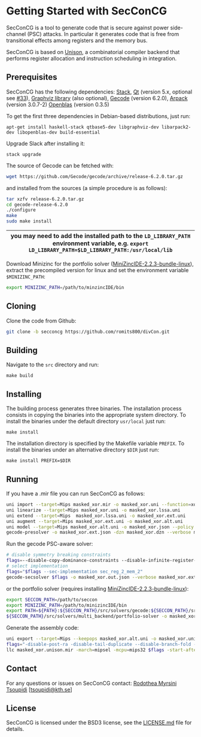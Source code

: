 # Getting Started with SecConCG

SecConCG is a tool to generate code that is secure against power side-channel (PSC) attacks. 
In particular it generates code that is free from transitional effects among registers 
and the memory bus.

SecConCG is based on [Unison](https://unison-code.github.io/), a combinatorial compiler backend that
performs register allocation and instruction scheduling in integration.

## Prerequisites

SecConCG has the following dependencies:
[Stack](http://www.haskellstack.org/),
[Qt](https://www.qt.io/) (version 5.x, optional see [#33](https://github.com/unison-code/unison/issues/33)),
[Graphviz library](http://www.graphviz.org/) (also optional),
[Gecode](http://www.gecode.org/) (version 6.2.0),
[Arpack](https://rcc.fsu.edu/software/arpack) (version 3.0.7-2)
[Openblas](https://www.openblas.net/) (version 0.3.5)

To get the first three dependencies in Debian-based distributions, just run:

```
apt-get install haskell-stack qtbase5-dev libgraphviz-dev libarpack2-dev libopenblas-dev build-essential
```

Upgrade Slack after installing it:

```
stack upgrade
```

The source of Gecode can be fetched with:

```bash
wget https://github.com/Gecode/gecode/archive/release-6.2.0.tar.gz

```

and installed from the sources (a simple procedure is as follows):

```bash
tar xzfv release-6.2.0.tar.gz
cd gecode-release-6.2.0
./configure
make
sudo make install
```

| you may need to add the installed path to the `LD_LIBRARY_PATH` environment variable, e.g. `export LD_LIBRARY_PATH=$LD_LIBRARY_PATH:/usr/local/lib` |
| --- |



Download Minizinc for the portfolio solver ([MiniZincIDE-2.2.3-bundle-linux](https://github.com/MiniZinc/MiniZincIDE/releases/tag/2.2.3)),
extract the precompiled version for linux 
and set the environment variable `$MINIZINC_PATH`:

```bash
export MINIZINC_PATH=/path/to/minzincIDE/bin
```


## Cloning
Clone the code from Github:

```bash
git clone -b secconcg https://github.com/romits800/divCon.git
```

## Building


Navigate to the `src` directory and run:

```
make build
```

## Installing

The building process generates three binaries. The installation process consists
in copying the binaries into the appropriate system directory. To install the
binaries under the default directory `usr/local` just run:

```
make install
```

The installation directory is specified by the Makefile variable `PREFIX`. To
install the binaries under an alternative directory `$DIR` just run:

```
make install PREFIX=$DIR
```

## Running

If you have a .mir file you can run SecConCG as follows:
```bash
uni import --target=Mips masked_xor.mir -o masked_xor.uni --function=xor --maxblocksize=20 --goal=speed --policy input.txt
uni linearize --target=Mips masked_xor.uni -o masked_xor.lssa.uni
uni extend --target=Mips  masked_xor.lssa.uni -o masked_xor.ext.uni
uni augment --target=Mips masked_xor.ext.uni -o masked_xor.alt.uni
uni model --target=Mips masked_xor.alt.uni -o masked_xor.json --policy input.txt
gecode-presolver -o masked_xor.ext.json -dzn masked_xor.dzn --verbose masked_xor.json
```
Run the gecode PSC-aware solver:
```bash
# disable symmetry breaking constraints
flags=--disable-copy-dominance-constraints --disable-infinite-register-dominance-constraints --disable-operand-symmetry-breaking-constraints --disable-register-symmetry-breaking-constraints --disable-temporary-symmetry-breaking-constraints --disable-wcet-constraints
# select implementation
flags="$flags --sec-implementation sec_reg_2_mem_2" 
gecode-secsolver $flags -o masked_xor.out.json --verbose masked_xor.ext.json
```
or the portfolio solver (requires installing [MiniZincIDE-2.2.3-bundle-linux](https://github.com/MiniZinc/MiniZincIDE/releases/tag/2.2.3)):

```bash
export SECCON_PATH=/path/to/seccon
export MINIZINC_PATH=/path/to/minizincIDE/bin
export PATH=${PATH}:${SECCON_PATH}/src/solvers/gecode:${SECCON_PATH}/src/solvers/multi_backend/minizinc/:${SECCON_PATH}/src/solvers/multi_backend/:${MINIZINC_PATH}:${SECCON_PATH}/src/solvers/multi_backend/common/ UNISON_DIR=${SECCON_PATH}
${SECCON_PATH}/src/solvers/multi_backend/portfolio-solver -o masked_xor.out.json --verbose masked_xor.ext.json
```
Generate the assembly code:
```bash
uni export --target=Mips --keepops masked_xor.alt.uni -o masked_xor.unison.mir --solfile=masked_xor.out.json
flags="-disable-post-ra -disable-tail-duplicate --disable-branch-fold -disable-block-placement"
llc masked_xor.unison.mir -march=mipsel -mcpu=mips32 $flags -start-after livedebugvars -o masked_xor.s
```

## Contact

For any questions or issues on SecConCG contact:
[Rodothea Myrsini Tsoupidi](https://www.kth.se/profile/tsoupidi/) [<tsoupidi@kth.se>]


## License

SecConCG is licensed under the BSD3 license, see the [LICENSE.md](LICENSE.md) file
for details.
